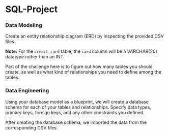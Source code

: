 # SQL-Project

### Data Modeling

Create an entity relationship diagram (ERD) by inspecting the provided CSV files.

**Note:** For the `credit_card` table, the `card` column will be a VARCHAR(20) datatype rather than an INT.

Part of the challenge here is to figure out how many tables you should create, as well as what kind of relationships you need to define among the tables.

### Data Engineering

Using your database model as a blueprint, we will create a database schema for each of your tables and relationships. Specify data types, primary keys, foreign keys, and any other constraints you defined.

After creating the database schema, we imported the data from the corresponding CSV files.
